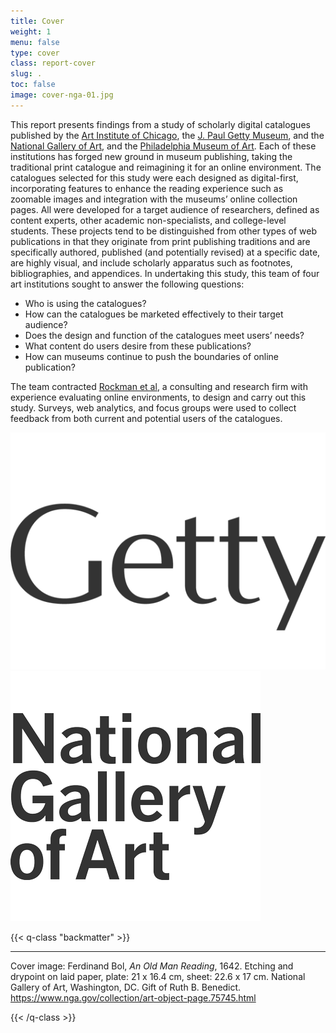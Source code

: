 ```yaml
---
title: Cover
weight: 1
menu: false
type: cover
class: report-cover
slug: .
toc: false
image: cover-nga-01.jpg
---
```


This report presents findings from a study of scholarly digital catalogues published by the [Art Institute of Chicago](https://www.artic.edu/), the [J. Paul Getty Museum](http://), and the [National Gallery of Art](https://www.nga.gov), and the [Philadelphia Museum of Art](https://www.philamuseum.org/). Each of these institutions has forged new ground in museum publishing, taking the traditional print catalogue and reimagining it for an online environment. The catalogues selected for this study were each designed as digital-first, incorporating features to enhance the reading experience such as zoomable images and integration with the museums’ online collection pages. All were developed for a target audience of researchers, defined as content experts, other academic non-specialists, and college-level students. These projects tend to be distinguished from other types of web publications in that they originate from print publishing traditions and are specifically authored, published (and potentially revised) at a specific date, are highly visual, and include scholarly apparatus such as footnotes, bibliographies, and appendices.
In undertaking this study, this team of four art institutions sought to answer the following questions:

- Who is using the catalogues?
- How can the catalogues be marketed effectively to their target audience?
- Does the design and function of the catalogues meet users’ needs?
- What content do users desire from these publications?
- How can museums continue to push the boundaries of online publication?

The team contracted [Rockman et al](https://rockman.com/), a consulting and research firm with experience evaluating online environments, to design and carry out this study. Surveys, web analytics, and focus groups were used to collect feedback from both current and potential users of the catalogues.

![Getty logo](/img/logo-getty-333333.png) ![NGA logo](/img/logo-nga-333333.png)

{{< q-class "backmatter" >}}

---

Cover image: Ferdinand Bol, *An Old Man Reading*, 1642. Etching and drypoint on laid paper, plate: 21 x 16.4 cm, sheet: 22.6 x 17 cm. National Gallery of Art, Washington, DC. Gift of Ruth B. Benedict. https://www.nga.gov/collection/art-object-page.75745.html

{{< /q-class >}}
